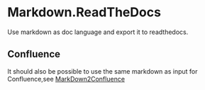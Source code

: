 # Markdown.ReadTheDocs
Use markdown as doc language and export it to readthedocs.

## Confluence
It should also be possible to use the same markdown as input for Confluence,see  [MarkDown2Confluence](https://github.com/chunpu/markdown2confluence/)

